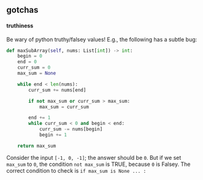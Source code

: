 ## gotchas

#### truthiness

Be wary of python truthy/falsey values! E.g., the following has a subtle bug:

```python
def maxSubArray(self, nums: List[int]) -> int:
	begin = 0
	end = 0
	curr_sum = 0
	max_sum = None

	while end < len(nums):
		curr_sum += nums[end]

		if not max_sum or curr_sum > max_sum:
			max_sum = curr_sum

		end += 1
		while curr_sum < 0 and begin < end:
			curr_sum -= nums[begin]
			begin += 1

	return max_sum
```

Consider the input `[-1, 0, -1]`; the answer should be `0`. But if we set `max_sum` to `0`, the condition `not max_sum` is TRUE, because `0` is Falsey. The correct condition to check is `if max_sum is None ... :`